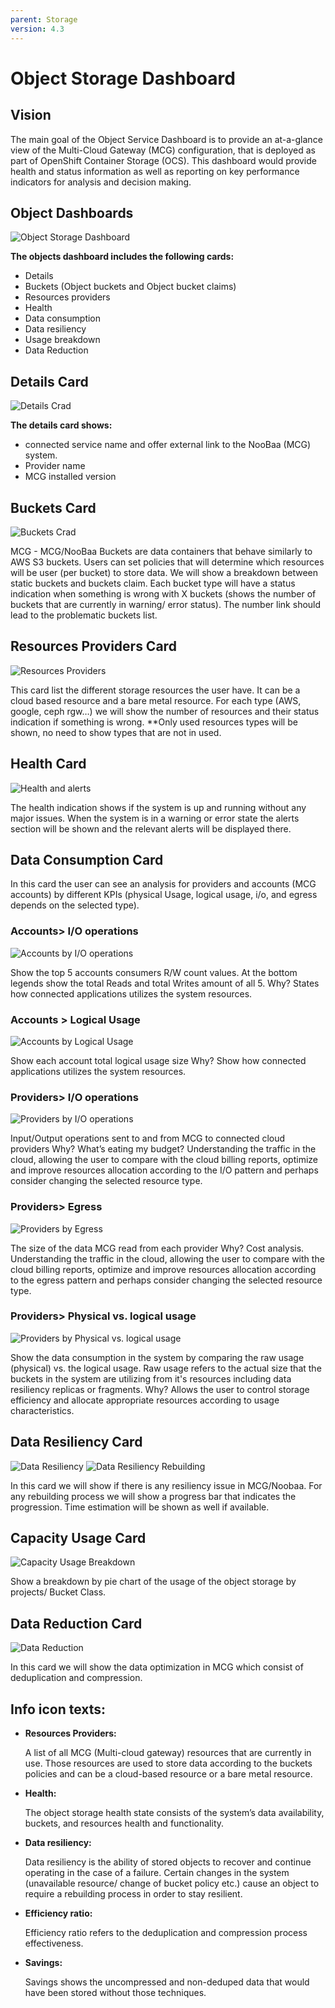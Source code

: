 ```yaml
---
parent: Storage
version: 4.3
---
```


# Object Storage Dashboard

## Vision
The main goal of the Object Service Dashboard is to provide an at-a-glance view of the Multi-Cloud Gateway (MCG) configuration, that is deployed as part of OpenShift Container Storage (OCS). This dashboard would provide health and status information as well as reporting on key performance indicators for analysis and decision making.

## Object Dashboards

![Object Storage Dashboard](img/object-storage-dashboard.png)

**The objects dashboard includes the following cards:**
- Details
- Buckets (Object buckets and Object bucket claims)
- Resources providers
- Health
- Data consumption 
- Data resiliency 
- Usage breakdown
- Data Reduction 

## Details Card
![Details Crad](img/details-card.png)

**The details card shows:**
- connected service name and offer external link to the NooBaa (MCG) system. 
- Provider name
- MCG installed version

## Buckets Card 
![Buckets Crad](img/buckets-card.png)

MCG - MCG/NooBaa Buckets are data containers that behave similarly to AWS S3 buckets. Users can set policies that will determine which resources will be user (per bucket) to store data.
We will show a breakdown between static buckets and buckets claim. Each bucket type will have a status indication when something is wrong with X buckets (shows the number of buckets that are currently in warning/ error status). The number link should lead to the problematic buckets list. 

## Resources Providers Card
![Resources Providers](img/resource-card.png)

This card list the different storage resources the user have. It can be a cloud based resource and a bare metal resource. For each type (AWS, google, ceph rgw…) we will show the number of resources and their status indication if something is wrong.
**Only used resources types will be shown, no need to show types that are not in used. 

## Health Card
![Health and alerts](img/health-card.png)

The health indication shows if the system is up and running without any major issues. When the system is in a warning or error state the alerts section will be shown and the relevant alerts will be displayed there. 

## Data Consumption Card
In this card the user can see an analysis for providers and accounts (MCG accounts) by different KPIs (physical Usage, logical usage, i/o, and egress depends on the selected type). 

### Accounts> I/O operations
![Accounts by I/O operations](img/data-consumption-card-01.png)

Show the top 5 accounts consumers R/W count values. At the bottom legends show the total Reads and total Writes amount of all 5. 
Why? States how connected applications utilizes the system resources. 

### Accounts > Logical Usage
![Accounts by Logical Usage](img/data-consumption-card-02.png)

Show each account total logical usage size
Why? Show how connected applications utilizes the system resources. 

### Providers> I/O operations
![Providers by I/O operations](img/data-consumption-card-04.png)

Input/Output operations sent to and from MCG to connected cloud providers
Why? What’s eating my budget? Understanding the traffic in the cloud, allowing the user to compare with the cloud billing reports, optimize and improve resources allocation according to the I/O pattern and perhaps consider changing the selected resource type.

### Providers> Egress
![Providers by Egress](img/data-consumption-card-05.png)

The size of the data MCG read from each provider 
Why? Cost analysis.  Understanding the traffic in the cloud, allowing the user to compare with the cloud billing reports, optimize and improve resources allocation according to the egress pattern and perhaps consider changing the selected resource type.
    
### Providers> Physical vs. logical usage
![Providers by Physical vs. logical usage](img/data-consumption-card-03.png)

Show the data consumption in the system by comparing the raw usage (physical) vs. the logical usage. Raw usage refers to the actual size that the buckets in the system are utilizing from it's resources including data resiliency replicas or fragments. 
Why? Allows the user to control storage efficiency and allocate appropriate resources according to usage characteristics.

## Data Resiliency Card
![Data Resiliency](img/data-resiliency-card-02.png) ![Data Resiliency Rebuilding](img/data-resiliency-card-01.png)

In this card we will show if there is any resiliency issue in MCG/Noobaa. For any rebuilding process we will show a progress bar that indicates the progression. Time estimation will be shown as well if available.

## Capacity Usage Card
![Capacity Usage Breakdown](img/capacity-usage-card.png)

Show a breakdown by pie chart of the usage of the object storage by projects/ Bucket Class.

## Data Reduction Card
![Data Reduction](img/data-reduction-card.png)

In this card we will show the data optimization in MCG which consist of deduplication and compression. 

## Info icon texts:
- **Resources Providers:**

  A list of all MCG (Multi-cloud gateway) resources that are currently in use. Those resources are used to store data according to the buckets policies and can be a cloud-based resource or a bare metal resource. 

- **Health:**

  The object storage health state consists of the system’s data availability, buckets, and resources health and functionality.

- **Data resiliency:**

  Data resiliency is the ability of stored objects to recover and continue operating in the case of a failure. 
  Certain changes in the system (unavailable resource/ change of bucket policy etc.) cause an object to require a rebuilding process in order to stay resilient. 

- **Efficiency ratio:**

  Efficiency ratio refers to the deduplication and compression process effectiveness. 

- **Savings:**

  Savings shows the uncompressed and non-deduped data that would have been stored without those techniques. 


